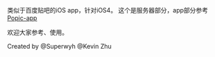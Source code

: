 类似于百度贴吧的iOS app，针对iOS4。
这个是服务器部分，app部分参考[Popic-app](https://github.com/superwyh/Popic-app)

欢迎大家参考、使用。

Created by @Superwyh @Kevin Zhu
